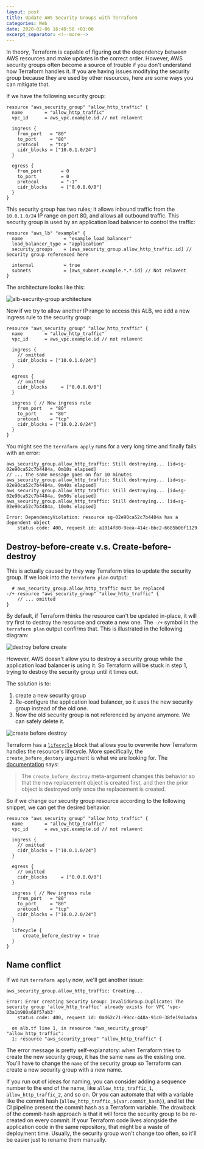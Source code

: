 ```yaml
---
layout: post
title: Update AWS Security Groups with Terraform
categories: Web
date: 2020-02-06 16:40:58 +01:00
excerpt_separator: <!--more-->
---
```


In theory, Terraform is capable of figuring out the dependency between AWS resources and make updates in the correct order. However, AWS security groups often become a source of trouble if you don't understand how Terraform handles it. If you are having issues modifying the security group because they are used by other resources, here are some ways you can mitigate that. 

<!--more-->
If we have the following security group:

```hcl
resource "aws_security_group" "allow_http_traffic" {
  name        = "allow_http_traffic"
  vpc_id      = aws_vpc.example.id // not relavent

  ingress {
    from_port   = "80"
    to_port     = "80"
    protocol    = "tcp"
    cidr_blocks = ["10.0.1.0/24"]
  }

  egress {
    from_port       = 0
    to_port         = 0
    protocol        = "-1"
    cidr_blocks     = ["0.0.0.0/0"]
  }
}
```

This security group has two rules; it allows inbound traffic from the `10.0.1.0/24` IP range on port 80, and allows all outbound traffic. This security group is used by an application load balancer to control the traffic:

```hcl
resource "aws_lb" "example" {
  name               = "example_load_balancer"
  load_balancer_type = "application"
  security_groups    = [aws_security_group.allow_http_traffic.id] // Security group referenced here

  internal           = true
  subnets            = [aws_subnet.example.*.*.id] // Not relavent
}

```

The architecture looks like this:

![alb-security-group architecture]({{site_url}}/blog_assets/tf-sg/arch.png)

Now if we try to allow another IP range to access this ALB, we add a new ingress rule to the security group:

```hcl
resource "aws_security_group" "allow_http_traffic" {
  name        = "allow_http_traffic"
  vpc_id      = aws_vpc.example.id // not relavent

  ingress {
    // omitted
    cidr_blocks = ["10.0.1.0/24"]
  }

  egress {
    // omitted
    cidr_blocks     = ["0.0.0.0/0"]
  }

  ingress { // New ingress rule
    from_port   = "80"
    to_port     = "80"
    protocol    = "tcp"
    cidr_blocks = ["10.0.2.0/24"]
  }
}
```

You might see the `terraform apply` runs for a very long time and finally fails with an error:

```
aws_security_group.allow_http_traffic: Still destroying... [id=sg-02e90ca52c7b4484a, 0m10s elapsed]
// ... the same message goes on for 10 minutes
aws_security_group.allow_http_traffic: Still destroying... [id=sg-02e90ca52c7b4484a, 9m40s elapsed]
aws_security_group.allow_http_traffic: Still destroying... [id=sg-02e90ca52c7b4484a, 9m50s elapsed]
aws_security_group.allow_http_traffic: Still destroying... [id=sg-02e90ca52c7b4484a, 10m0s elapsed]

Error: DependencyViolation: resource sg-02e90ca52c7b4484a has a dependent object
    status code: 400, request id: a1814f80-9eea-414c-bbc2-6685b0bf1129
```
## Destroy-before-create v.s. Create-before-destroy
This is actually caused by they way Terraform tries to update the security group. If we look into the `terraform plan` output:

```hcl
  # aws_security_group.allow_http_traffic must be replaced
-/+ resource "aws_security_group" "allow_http_traffic" {
    // ... omitted
}
```

By default, if Terraform thinks the resource can't be updated in-place, it will try first to destroy the resource and create a new one. The `-/+` symbol in the `terraform plan` output confirms that. This is illustrated in the following diagram:


![destroy before create]({{site_url}}/blog_assets/tf-sg/destroy_before_create.png)

However, AWS doesn't allow you to destroy a security group while the application load balancer is using it. So Terraform will be stuck in step 1, trying to destroy the security group until it times out.

The solution is to:
1. create a new security group
2. Re-configure the application load balancer, so it uses the new security group instead of the old one.
3. Now the old security group is not referenced by anyone anymore. We can safely delete it.


![create before destroy]({{site_url}}/blog_assets/tf-sg/create_before_destroy.png)

Terraform has a [`lifecycle`][lifecycle] block that allows you to overwrite how Terraform handles the resource's lifecycle. More specifically, the `create_before_destory` argument is what we are looking for. The [documentation][create_before_destroy] says:

> The `create_before_destroy` meta-argument changes this behavior so that the new replacement object is created first, and then the prior object is destroyed only once the replacement is created.


So if we change our security group resource according to the following snippet, we can get the desired behavior:

```hcl
resource "aws_security_group" "allow_http_traffic" {
  name        = "allow_http_traffic"
  vpc_id      = aws_vpc.example.id // not relavent

  ingress {
    // omitted
    cidr_blocks = ["10.0.1.0/24"]
  }

  egress {
    // omitted
    cidr_blocks     = ["0.0.0.0/0"]
  }

  ingress { // New ingress rule
    from_port   = "80"
    to_port     = "80"
    protocol    = "tcp"
    cidr_blocks = ["10.0.2.0/24"]
  }

  lifecycle {
      create_before_destroy = true
  }
}
```

## Name conflict

If we run `terraform apply` now, we'll get another issue:

```
aws_security_group.allow_http_traffic: Creating...

Error: Error creating Security Group: InvalidGroup.Duplicate: The security group 'allow_http_traffic' already exists for VPC 'vpc-03a1b980a68f57ab3'
    status code: 400, request id: 0ad62c71-99cc-448a-91c0-38fe19a1adaa

  on alb.tf line 1, in resource "aws_security_group" "allow_http_traffic":
  1: resource "aws_security_group" "allow_http_traffic" {
```

The error message is pretty self-explanatory: when Terraform tries to create the new security group, it has the same `name` as the existing one. You'll have to change the `name` of the security group so Terraform can create a new security group with a new name. 

If you run out of ideas for naming, you can consider adding a sequence number to the end of the name, like `allow_http_traffic_1`, `allow_http_traffic_2`, and so on. Or you can automate that with a variable like the commit hash (`allow_http_traffic_${var.commit_hash}`), and let the CI pipeline present the commit hash as a Terraform variable. The drawback of the commit-hash approach is that it will force the security group to be re-created on every commit. If your Terraform code lives alongside the application code in the same repository, that might be a waste of deployment time. Usually, the security group won't change too often, so it'll be easier just to rename them manually.


[lifecycle]:  https://www.terraform.io/docs/configuration/resources.html#lifecycle-lifecycle-customizations
[create_before_destroy]: https://www.terraform.io/docs/configuration/resources.html#create_before_destroy
